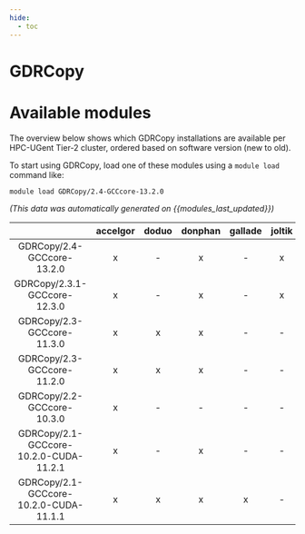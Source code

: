```yaml
---
hide:
  - toc
---
```


GDRCopy
=======

# Available modules


The overview below shows which GDRCopy installations are available per HPC-UGent Tier-2 cluster, ordered based on software version (new to old).

To start using GDRCopy, load one of these modules using a `module load` command like:

```shell
module load GDRCopy/2.4-GCCcore-13.2.0
```

*(This data was automatically generated on {{modules_last_updated}})*  

| |accelgor|doduo|donphan|gallade|joltik|shinx|skitty|
| :---: | :---: | :---: | :---: | :---: | :---: | :---: | :---: |
|GDRCopy/2.4-GCCcore-13.2.0|x|-|x|-|x|-|-|
|GDRCopy/2.3.1-GCCcore-12.3.0|x|-|x|-|x|x|x|
|GDRCopy/2.3-GCCcore-11.3.0|x|x|x|-|-|-|-|
|GDRCopy/2.3-GCCcore-11.2.0|x|x|x|-|-|-|-|
|GDRCopy/2.2-GCCcore-10.3.0|x|-|-|-|-|-|-|
|GDRCopy/2.1-GCCcore-10.2.0-CUDA-11.2.1|x|-|x|-|-|-|-|
|GDRCopy/2.1-GCCcore-10.2.0-CUDA-11.1.1|x|x|x|x|-|-|-|
